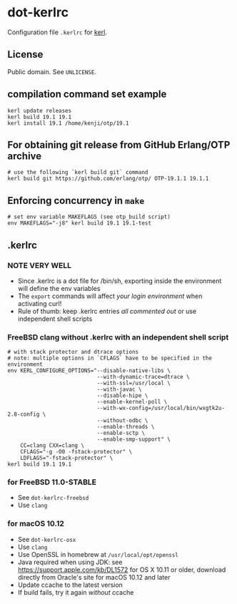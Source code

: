 # dot-kerlrc

Configuration file `.kerlrc` for [kerl](https://github.com/kerl/kerl/).

## License

Public domain. See `UNLICENSE`.

## compilation command set example

    kerl update releases
    kerl build 19.1 19.1
    kerl install 19.1 /home/kenji/otp/19.1

## For obtaining git release from GitHub Erlang/OTP archive

    # use the following `kerl build git` command
    kerl build git https://github.com/erlang/otp/ OTP-19.1.1 19.1.1

## Enforcing concurrency in `make`

    # set env variable MAKEFLAGS (see otp_build script)
    env MAKEFLAGS="-j8" kerl build 19.1 19.1-test

## .kerlrc

### NOTE VERY WELL

* Since .kerlrc is a dot file for /bin/sh, exporting inside the environment will define the env variables
* The `export` commands will affect *your login environment* when activating curl!
* Rule of thumb: keep .kerlrc entries *all commented out* or use independent shell scripts

### FreeBSD clang without .kerlrc with an independent shell script

    # with stack protector and dtrace options
    # note: multiple options in `CFLAGS` have to be specified in the environment
    env KERL_CONFIGURE_OPTIONS="--disable-native-libs \
                                --with-dynamic-trace=dtrace \
                                --with-ssl=/usr/local \
                                --with-javac \
                                --disable-hipe \
                                --enable-kernel-poll \
                                --with-wx-config=/usr/local/bin/wxgtk2u-2.8-config \
                                --without-odbc \
                                --enable-threads \
                                --enable-sctp \
                                --enable-smp-support" \
        CC=clang CXX=clang \
        CFLAGS="-g -O0 -fstack-protector" \
        LDFLAGS="-fstack-protector" \
    kerl build 19.1 19.1

### for FreeBSD 11.0-STABLE

* See `dot-kerlrc-freebsd`
* Use `clang`

### for macOS 10.12

* See `dot-kerlrc-osx`
* Use `clang`
* Use OpenSSL in homebrew at `/usr/local/opt/openssl`
* Java required when using JDK: see <https://support.apple.com/kb/DL1572> for OS X 10.11 or older, download directly from Oracle's site for macOS 10.12 and later
* Update ccache to the latest version
* If build fails, try it again *without* ccache

